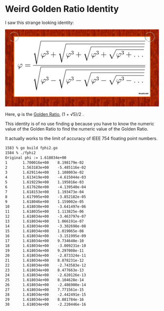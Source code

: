 # Weird Golden Ratio Identity

I saw this strange looking identity:

![golden ratio formula](phi_formula.jpg)

Here, &phi; is the [Golden Ratio](https://en.wikipedia.org/wiki/Golden_ratio),
(1 + √5)/2 .

This identity is of no use finding &phi;
because you have to know the numeric value of the Golden Ratio
to find the numeric value of the Golden Ratio.

It actually works to the limit of accuracy of IEEE 754 floating point numbers.

```
1583 % go build fphi2.go
1584 % ./fphi2
Original phi := 1.618034e+00
1       1.700016e+00    8.198179e-02
2       1.563183e+00    -5.485116e-02
3       1.629114e+00    1.108003e-02
4       1.613419e+00    -4.615044e-03
5       1.619229e+00    1.195016e-03
6       1.617620e+00    -4.139540e-04
7       1.618153e+00    1.193473e-04
8       1.617995e+00    -3.852182e-05
9       1.618046e+00    1.159002e-05
10      1.618030e+00    -3.641497e-06
11      1.618035e+00    1.113825e-06
12      1.618034e+00    -3.463797e-07
13      1.618034e+00    1.066191e-07
14      1.618034e+00    -3.302698e-08
15      1.618034e+00    1.019065e-08
16      1.618034e+00    -3.151995e-09
17      1.618034e+00    9.734640e-10
18      1.618034e+00    -3.009231e-10
19      1.618034e+00    9.297008e-11
20      1.618034e+00    -2.873324e-11
21      1.618034e+00    8.878231e-12
22      1.618034e+00    -2.743583e-12
23      1.618034e+00    8.477663e-13
24      1.618034e+00    -2.620126e-13
25      1.618034e+00    8.104628e-14
26      1.618034e+00    -2.486900e-14
27      1.618034e+00    7.771561e-15
28      1.618034e+00    -2.442491e-15
29      1.618034e+00    8.881784e-16
30      1.618034e+00    -2.220446e-16
```
